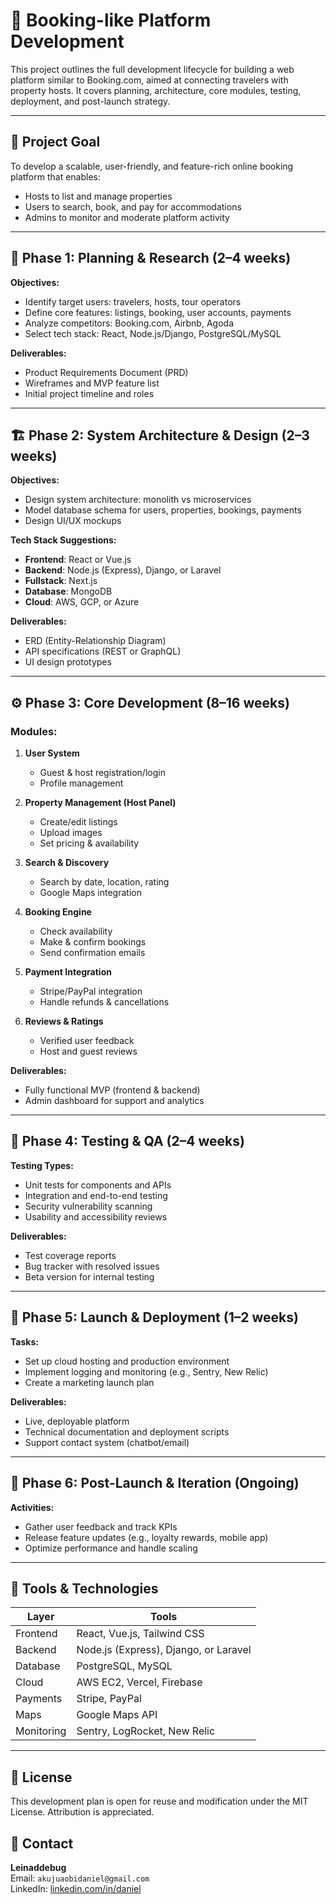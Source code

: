 # 🏨 Booking-like Platform Development

This project outlines the full development lifecycle for building a web platform similar to Booking.com, aimed at connecting travelers with property hosts. It covers planning, architecture, core modules, testing, deployment, and post-launch strategy.

---

## 📌 Project Goal

To develop a scalable, user-friendly, and feature-rich online booking platform that enables:

- Hosts to list and manage properties
- Users to search, book, and pay for accommodations
- Admins to monitor and moderate platform activity

---

## 🧭 Phase 1: Planning & Research (2–4 weeks)

**Objectives:**

- Identify target users: travelers, hosts, tour operators
- Define core features: listings, booking, user accounts, payments
- Analyze competitors: Booking.com, Airbnb, Agoda
- Select tech stack: React, Node.js/Django, PostgreSQL/MySQL

**Deliverables:**

- Product Requirements Document (PRD)
- Wireframes and MVP feature list
- Initial project timeline and roles

---

## 🏗️ Phase 2: System Architecture & Design (2–3 weeks)

**Objectives:**

- Design system architecture: monolith vs microservices
- Model database schema for users, properties, bookings, payments
- Design UI/UX mockups

**Tech Stack Suggestions:**

- **Frontend**: React or Vue.js
- **Backend**: Node.js (Express), Django, or Laravel
- **Fullstack**: Next.js
- **Database**: MongoDB
- **Cloud**: AWS, GCP, or Azure

**Deliverables:**

- ERD (Entity-Relationship Diagram)
- API specifications (REST or GraphQL)
- UI design prototypes

---

## ⚙️ Phase 3: Core Development (8–16 weeks)

### Modules:

1. **User System**

   - Guest & host registration/login
   - Profile management

2. **Property Management (Host Panel)**

   - Create/edit listings
   - Upload images
   - Set pricing & availability

3. **Search & Discovery**

   - Search by date, location, rating
   - Google Maps integration

4. **Booking Engine**

   - Check availability
   - Make & confirm bookings
   - Send confirmation emails

5. **Payment Integration**

   - Stripe/PayPal integration
   - Handle refunds & cancellations

6. **Reviews & Ratings**
   - Verified user feedback
   - Host and guest reviews

**Deliverables:**

- Fully functional MVP (frontend & backend)
- Admin dashboard for support and analytics

---

## 🧪 Phase 4: Testing & QA (2–4 weeks)

**Testing Types:**

- Unit tests for components and APIs
- Integration and end-to-end testing
- Security vulnerability scanning
- Usability and accessibility reviews

**Deliverables:**

- Test coverage reports
- Bug tracker with resolved issues
- Beta version for internal testing

---

## 🚀 Phase 5: Launch & Deployment (1–2 weeks)

**Tasks:**

- Set up cloud hosting and production environment
- Implement logging and monitoring (e.g., Sentry, New Relic)
- Create a marketing launch plan

**Deliverables:**

- Live, deployable platform
- Technical documentation and deployment scripts
- Support contact system (chatbot/email)

---

## 🔁 Phase 6: Post-Launch & Iteration (Ongoing)

**Activities:**

- Gather user feedback and track KPIs
- Release feature updates (e.g., loyalty rewards, mobile app)
- Optimize performance and handle scaling

---

## 🧰 Tools & Technologies

| Layer      | Tools                                 |
| ---------- | ------------------------------------- |
| Frontend   | React, Vue.js, Tailwind CSS           |
| Backend    | Node.js (Express), Django, or Laravel |
| Database   | PostgreSQL, MySQL                     |
| Cloud      | AWS EC2, Vercel, Firebase             |
| Payments   | Stripe, PayPal                        |
| Maps       | Google Maps API                       |
| Monitoring | Sentry, LogRocket, New Relic          |

---

## 📄 License

This development plan is open for reuse and modification under the MIT License. Attribution is appreciated.

## 🙋 Contact

**Leinaddebug**  
Email: `akujuaobidaniel@gmail.com`  
LinkedIn: [linkedin.com/in/daniel](https://linkedin.com/in/danielakujuaobi)
